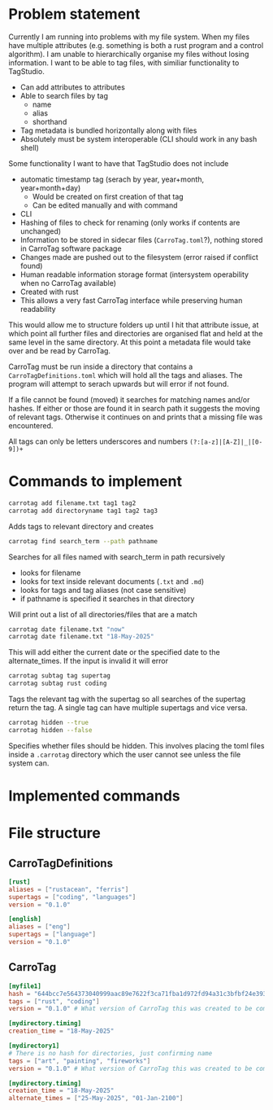 # Problem statement
Currently I am running into problems with my file system. When my files have multiple attributes (e.g. something is both a rust program and a control algorithm). I am unable to hierarchically organise my files without losing information. I want to be able to tag files, with similiar functionality to TagStudio. 
- Can add attributes to attributes
- Able to search files by tag
    - name
    - alias
    - shorthand
- Tag metadata is bundled horizontally along with files
- Absolutely must be system interoperable (CLI should work in any bash shell)

Some functionality I want to have that TagStudio does not include
- automatic timestamp tag (serach by year, year+month, year+month+day)
    - Would be created on first creation of that tag
    - Can be edited manually and with command
- CLI
- Hashing of files to check for renaming (only works if contents are unchanged)
- Information to be stored in sidecar files (`CarroTag.toml`?), nothing stored in CarroTag software package
- Changes made are pushed out to the filesystem (error raised if conflict found)
- Human readable information storage format (intersystem operability when no CarroTag available)
- Created with rust
- This allows a very fast CarroTag interface while preserving human readability

This would allow me to structure folders up until I hit that attribute issue, at which point all further files and directories are organised flat and held at the same level in the same directory. At this point a metadata file would take over and be read by CarroTag.

CarroTag must be run inside a directory that contains a `CarroTagDefinitions.toml` which will hold all the tags and aliases. The program will attempt to serach upwards but will error if not found.

If a file cannot be found (moved) it searches for matching names and/or hashes. If either or those are found it in search path it suggests the moving of relevant tags. Otherwise it continues on and prints that a missing file was encountered.

All tags can only be letters underscores and numbers
`(?:[a-z]|[A-Z]|_|[0-9])+`

# Commands to implement
```zsh
carrotag add filename.txt tag1 tag2
carrotag add directoryname tag1 tag2 tag3
```
Adds tags to relevant directory and creates 


```zsh
carrotag find search_term --path pathname
```

Searches for all files named with search_term in path recursively
- looks for filename
- looks for text inside relevant documents (`.txt` and `.md`)
- looks for tags and tag aliases (not case sensitive)
- if pathname is specified it searches in that directory

Will print out a list of all directories/files that are a match

```zsh
carrotag date filename.txt "now"
carrotag date filename.txt "18-May-2025"
```
This will add either the current date or the specified date to the alternate_times. If the input is invalid it will error

```zsh
carrotag subtag tag supertag
carrotag subtag rust coding
```
Tags the relevant tag with the supertag so all searches of the supertag return the tag.
A single tag can have multiple supertags and vice versa.

```zsh
carrotag hidden --true
carrotag hidden --false
```
Specifies whether files should be hidden. This involves placing the toml files inside a `.carrotag` directory which the user cannot see unless the file system can.

# Implemented commands

# File structure
## CarroTagDefinitions
```toml
[rust]
aliases = ["rustacean", "ferris"]
supertags = ["coding", "languages"]
version = "0.1.0"

[english]
aliases = ["eng"]
supertags = ["language"]
version = "0.1.0"
```

## CarroTag
```toml
[myfile1]
hash = "644bcc7e564373040999aac89e7622f3ca71fba1d972fd94a31c3bfbf24e3938"
tags = ["rust", "coding"]
version = "0.1.0" # What version of CarroTag this was created to be compatible with 

[mydirectory.timing]
creation_time = "18-May-2025"

[mydirectory1]
# There is no hash for directories, just confirming name
tags = ["art", "painting", "fireworks"]
version = "0.1.0" # What version of CarroTag this was created to be compatible with 

[mydirectory.timing]
creation_time = "18-May-2025"
alternate_times = ["25-May-2025", "01-Jan-2100"]
```